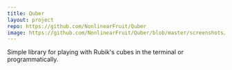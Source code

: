 ```yaml
---
title: Quber
layout: project
repo: https://github.com/NonlinearFruit/Quber
image: https://github.com/NonlinearFruit/Quber/blob/master/screenshots/quber_logo.png?raw=true
---
```


Simple library for playing with Rubik's cubes in the terminal or programmatically.
